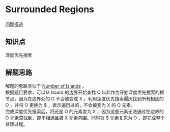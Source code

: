 # Surrounded Regions

[问题描述](https://leetcode.com/problems/surrounded-regions/)

## 知识点

深度优先搜索

## 解题思路

解题的思路类似于 [Number of Islands](https://gitee.com/bingzhong-project/leetcode/blob/master/algorithms/number-of-islands/solutions.md) 。  
根据题目要求，可以从 board 的边界开始查找 O 以此作为开始深度优先搜索的根节点，因为在边界处的 O 不会被变成 X 。利用深度优先搜索遍历找到所有相连的 O ，并将 O 更换为 \$ ，表示遍历过的，不会被变为 X 的 O 元素。  
完成深度优先搜索后，将还是 O 的元素变为 X ，因为这些元素无法通过在边界的 O 元素查找到，即不相通且被 X 元素包围。同时将 \$ 元素复原为 O ，即完成整个处理过程。
